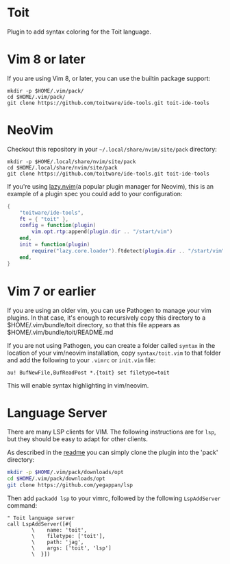 Toit
====

Plugin to add syntax coloring for the Toit language.

Vim 8 or later
==============

If you are using Vim 8, or later, you can use the builtin
package support:

```shell
mkdir -p $HOME/.vim/pack/
cd $HOME/.vim/pack/
git clone https://github.com/toitware/ide-tools.git toit-ide-tools
```

NeoVim
======

Checkout this repository in your `~/.local/share/nvim/site/pack` directory:

```shell
mkdir -p $HOME/.local/share/nvim/site/pack
cd $HOME/.local/share/nvim/site/pack
git clone https://github.com/toitware/ide-tools.git toit-ide-tools
```

If you're using [lazy.nvim](https://github.com/folke/lazy.nvim)(a popular
plugin manager for Neovim), this is an example of a plugin spec you could add
to your configuration:

```lua
{
    "toitware/ide-tools",
    ft = { "toit" },
    config = function(plugin)
        vim.opt.rtp:append(plugin.dir .. "/start/vim")
    end,
    init = function(plugin)
        require("lazy.core.loader").ftdetect(plugin.dir .. "/start/vim")
    end,
}
```

# Vim 7 or earlier

If you are using an older vim, you can use Pathogen to manage your vim plugins.
In that case, it's enough to recursively copy this directory to a
$HOME/.vim/bundle/toit directory, so that this file appears as
$HOME/.vim/bundle/toit/README.md

If you are not using Pathogen, you can create a folder called `syntax` in the
location of your vim/neovim installation, copy `syntax/toit.vim` to that folder
and add the following to your `.vimrc` or `init.vim` file:

```
au! BufNewFile,BufReadPost *.{toit} set filetype=toit
```

This will enable syntax highlighting in vim/neovim.

Language Server
===============

There are many LSP clients for VIM. The following instructions are for
`lsp`, but they should be easy to adapt for other clients.


As described in the [readme](https://github.com/yegappan/lsp) you can
simply clone the plugin into the 'pack' directory:

``` bash
mkdir -p $HOME/.vim/pack/downloads/opt
cd $HOME/.vim/pack/downloads/opt
git clone https://github.com/yegappan/lsp
```

Then add `packadd lsp` to your vimrc, followed by the following
`LspAddServer` command:

``` vim
" Toit language server
call LspAddServer([#{
        \    name: 'toit',
        \    filetype: ['toit'],
        \    path: 'jag',
        \    args: ['toit', 'lsp']
        \  }])
```
